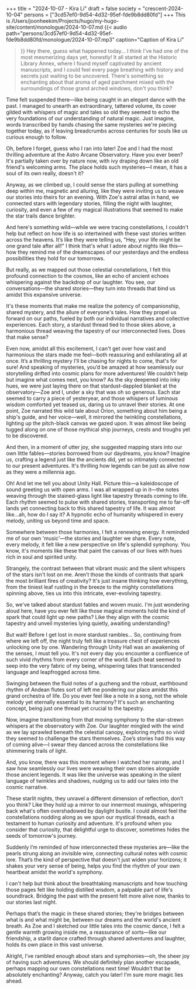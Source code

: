 +++
title = "2024-10-07 - Kira Li"
draft = false
society = "crescent-2024-10-04"
persons = ["3cd57ef0-9d54-4d32-95ef-fde9b8dd80fd"]
+++
This is /Users/joonheekim/Projects/hugo/my-hugo-site/content/monologue/2024-10-07.md
{{< audio
    path="persons/3cd57ef0-9d54-4d32-95ef-fde9b8dd80fd/monologue/2024-10-07.mp3" 
    caption="Caption of Kira Li"
>}}
Hey there, guess what happened today...
I think I've had one of the most mesmerizing days yet, honestly! It all started at the Historic Library Annex, where I found myself captivated by ancient manuscripts, and I could feel every page breathing with history and secrets just waiting to be uncovered. There's something so enchanting about that aroma of aged parchment mixed with the surroundings of those grand arched windows, don't you think? 

Time felt suspended there—like being caught in an elegant dance with the past. I managed to unearth an extraordinary, tattered volume, its cover gilded with whispers of magic and tales so old they seemed to echo the very foundations of our understanding of natural magic. Just imagine, words transcribed by hands chasing the same mysteries we're piecing together today, as if leaving breadcrumbs across centuries for souls like us curious enough to follow.

Oh, before I forget, guess who I ran into later! Zoe and I had the most thrilling adventure at the Astro Arcane Observatory. Have you ever been? It's partially taken over by nature now, with ivy draping down like an old friend's welcoming arms. The place holds such mysteries—I mean, it has a soul of its own really, doesn't it? 

Anyway, as we climbed up, I could sense the stars pulling at something deep within me, magnetic and alluring, like they were inviting us to weave our stories into theirs for an evening. With Zoe's astral atlas in hand, we connected stars with legendary stories, filling the night with laughter, curiosity, and even a few of my magical illustrations that seemed to make the star trails dance brighter.

And here's something wild—while we were tracing constellations, I couldn't help but reflect on how life is so intertwined with these vast stories written across the heavens. It’s like they were telling us, "Hey, your life might be one grand tale after all!" I think that's what I adore about nights like this—how they remind me of the dreamscapes of our yesterdays and the endless possibilities they hold for our tomorrows.

But really, as we mapped out those celestial constellations, I felt this profound connection to the cosmos, like an echo of ancient echoes whispering against the backdrop of our laughter. You see, our conversations—the shared stories—they turn into threads that bind us amidst this expansive universe.

It's these moments that make me realize the potency of companionship, shared mystery, and the allure of everyone's tales. How they propel us forward on our paths, fueled by both our individual narratives and collective experiences. Each story, a stardust thread tied to those skies above, a harmonious thread weaving the tapestry of our interconnected lives. Does that make sense?

Even now, amidst all this excitement, I can't get over how vast and harmonious the stars made me feel—both reassuring and exhilarating all at once. It’s a thrilling mystery I'll be chasing for nights to come, that's for sure! And speaking of mysteries, you’d be amazed at how seamlessly our storytelling drifted into cosmic plans for more adventures! We couldn’t help but imagine what comes next, you know? 
As the sky deepened into inky hues, we were just laying there on that stardust-dappled blanket at the observatory—Zoe and I, under a sky that was oh so generous. Each star seemed to carry a piece of yesteryear, and those whispers of luminous wisdom comforted yet teased us, daring us to unravel their stories. At one point, Zoe narrated this wild tale about Orion, something about him being a ship's guide, and her voice—well, it mirrored the twinkling constellations, lighting up the pitch-black canvas we gazed upon. It was almost like being tugged along on one of those mythical ship journeys, crests and troughs yet to be discovered.

And then, in a moment of utter joy, she suggested mapping stars into our own little fables—stories borrowed from our daydreams, you know? Imagine us, crafting a legend just like the ancients did, yet so intimately connected to our present adventures. It's thrilling how legends can be just as alive now as they were a millennia ago.

Oh! And let me tell you about Unity Hall. Picture this—a kaleidoscope of sound greeting us with open arms. I was all wrapped up in it—the notes weaving through the stained-glass light like tapestry threads coming to life. Each rhythm seemed to pulse with shared stories, transporting me to far-off lands yet connecting back to this shared tapestry of life. It was almost like...ah, how do I say it? A hypnotic echo of humanity whispered in every melody, uniting us beyond time and space.

Somewhere between those harmonies, I felt a renewing energy. It reminded me of our own 'music'—the stories and laughter we share. Every note, every melody, it felt like a new perspective on life's splendid symphony. You know, it's moments like these that paint the canvas of our lives with hues rich in soul and spirited unity.

Strangely, the contrast between that vibrant music and the silent whispers of the stars isn't lost on me. Aren’t those the kinds of contrasts that spark the most brilliant fires of creativity? It's just insane thinking how everything, from the tiniest leaf rustling in the breeze to the mighty constellations spinning above, ties us into this intricate, ever-evolving tapestry.

So, we've talked about stardust fables and woven music. I'm just wondering aloud here, have you ever felt like those magical moments hold the kind of spark that could light up new paths? Like they align with the cosmic tapestry and unveil mysteries lying quietly, awaiting understanding?

But wait! Before I get lost in more stardust rambles...
So, continuing from where we left off, the night truly felt like a treasure chest of experiences unlocking one by one. Wandering through Unity Hall was an awakening of the senses, I must tell you. It's not every day you encounter a confluence of such vivid rhythms from every corner of the world. Each beat seemed to seep into the very fabric of my being, whispering tales that transcended language and leapfrogged across time.

Swinging between the fluid notes of a guzheng and the robust, earthbound rhythm of Andean flutes sort of left me pondering our place amidst this grand orchestra of life. Do you ever feel like a note in a song, not the whole melody yet eternally essential to its harmony? It's such an enchanting concept, being just one thread yet crucial to the tapestry.

Now, imagine transitioning from that moving symphony to the star-strewn whispers at the observatory with Zoe. Our laughter mingled with the wind as we lay sprawled beneath the celestial canopy, exploring myths so vivid they seemed to challenge the stars themselves. Zoe’s stories had this way of coming alive—I swear they danced across the constellations like shimmering trails of light. 

And, you know, there was this moment where I watched her narrate, and I saw how seamlessly our lives were weaving their own stories alongside those ancient legends. It was like the universe was speaking in the silent language of twinkles and shadows, nudging us to add our tales into the cosmic narrative.

These starlit nights, they unravel a different dimension of reflection, don’t you think? Like they hold up a mirror to our innermost musings, whispering back what's often overshadowed by daylight bustle. I could almost feel the constellations nodding along as we spun our mystical threads, each a testament to human curiosity and adventure. It's profound when you consider that curiosity, that delightful urge to discover, sometimes hides the seeds of tomorrow's journey.

Suddenly I’m reminded of how interconnected these mysteries are—like the pearls strung along an invisible wire, connecting cultural notes with cosmic lore. That’s the kind of perspective that doesn't just widen your horizons; it shakes your very sense of being, helps you find the rhythm of your own heartbeat amidst the world's symphony.

I can't help but think about the breathtaking manuscripts and how touching those pages felt like holding distilled wisdom, a palpable part of life's soundtrack. Bridging the past with the present felt more alive now, thanks to our stories last night.

Perhaps that’s the magic in these shared stories; they're bridges between what is and what might be, between our dreams and the world's ancient breath. As Zoe and I sketched our little tales into the cosmic dance, I felt a gentle warmth growing inside me, a reassurance of sorts—like our friendship, a starlit dance crafted through shared adventures and laughter, holds its own place in this vast universe.

Alright, I’ve rambled enough about stars and symphonies—oh, the sheer joy of having such adventures. We should definitely plan another escapade, perhaps mapping our own constellations next time! Wouldn’t that be absolutely enchanting?
Anyway, catch you later! I'm sure more magic lies ahead.
